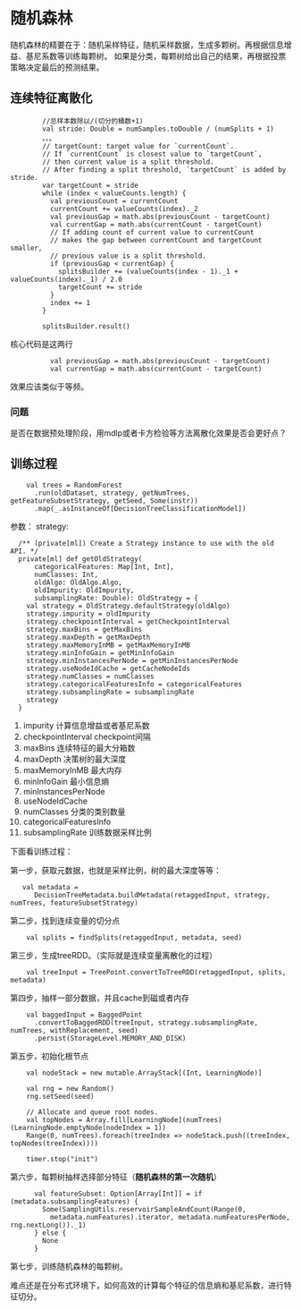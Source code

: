 # 随机森林
随机森林的精要在于：随机采样特征，随机采样数据，生成多颗树。再根据信息增益、基尼系数等训练每颗树。
如果是分类，每颗树给出自己的结果，再根据投票策略决定最后的预测结果。

## 连续特征离散化
```
        //总样本数除以/(切分的桶数+1)
        val stride: Double = numSamples.toDouble / (numSplits + 1)
        。。。
        // targetCount: target value for `currentCount`.
        // If `currentCount` is closest value to `targetCount`,
        // then current value is a split threshold.
        // After finding a split threshold, `targetCount` is added by stride.
        var targetCount = stride
        while (index < valueCounts.length) {
          val previousCount = currentCount
          currentCount += valueCounts(index)._2
          val previousGap = math.abs(previousCount - targetCount)
          val currentGap = math.abs(currentCount - targetCount)
          // If adding count of current value to currentCount
          // makes the gap between currentCount and targetCount smaller,
          // previous value is a split threshold.
          if (previousGap < currentGap) {
            splitsBuilder += (valueCounts(index - 1)._1 + valueCounts(index)._1) / 2.0
            targetCount += stride
          }
          index += 1
        }

        splitsBuilder.result()

```

核心代码是这两行
```
          val previousGap = math.abs(previousCount - targetCount)
          val currentGap = math.abs(currentCount - targetCount)
```

效果应该类似于等频。

### 问题
是否在数据预处理阶段，用mdlp或者卡方检验等方法离散化效果是否会更好点？

## 训练过程

```
    val trees = RandomForest
      .run(oldDataset, strategy, getNumTrees, getFeatureSubsetStrategy, getSeed, Some(instr))
      .map(_.asInstanceOf[DecisionTreeClassificationModel])
```

参数：
strategy:
```
  /** (private[ml]) Create a Strategy instance to use with the old API. */
  private[ml] def getOldStrategy(
      categoricalFeatures: Map[Int, Int],
      numClasses: Int,
      oldAlgo: OldAlgo.Algo,
      oldImpurity: OldImpurity,
      subsamplingRate: Double): OldStrategy = {
    val strategy = OldStrategy.defaultStrategy(oldAlgo)
    strategy.impurity = oldImpurity
    strategy.checkpointInterval = getCheckpointInterval
    strategy.maxBins = getMaxBins
    strategy.maxDepth = getMaxDepth
    strategy.maxMemoryInMB = getMaxMemoryInMB
    strategy.minInfoGain = getMinInfoGain
    strategy.minInstancesPerNode = getMinInstancesPerNode
    strategy.useNodeIdCache = getCacheNodeIds
    strategy.numClasses = numClasses
    strategy.categoricalFeaturesInfo = categoricalFeatures
    strategy.subsamplingRate = subsamplingRate
    strategy
  }
```

1. impurity 计算信息增益或者基尼系数
2. checkpointInterval checkpoint间隔
3. maxBins 连续特征的最大分箱数
4. maxDepth 决策树的最大深度
5. maxMemoryInMB 最大内存
6. minInfoGain 最小信息熵
7. minInstancesPerNode
8. useNodeIdCache
9. numClasses 分类的类别数量
10. categoricalFeaturesInfo
11. subsamplingRate 训练数据采样比例

下面看训练过程：

第一步，获取元数据，也就是采样比例，树的最大深度等等：
```
   val metadata =
      DecisionTreeMetadata.buildMetadata(retaggedInput, strategy, numTrees, featureSubsetStrategy)
```

第二步，找到连续变量的切分点

```
    val splits = findSplits(retaggedInput, metadata, seed)

```

第三步，生成treeRDD。（实际就是连续变量离散化的过程）
```
    val treeInput = TreePoint.convertToTreeRDD(retaggedInput, splits, metadata)

```

第四步，抽样一部分数据，并且cache到磁或者内存
```
    val baggedInput = BaggedPoint
      .convertToBaggedRDD(treeInput, strategy.subsamplingRate, numTrees, withReplacement, seed)
      .persist(StorageLevel.MEMORY_AND_DISK)
```

第五步，初始化根节点
```
    val nodeStack = new mutable.ArrayStack[(Int, LearningNode)]

    val rng = new Random()
    rng.setSeed(seed)

    // Allocate and queue root nodes.
    val topNodes = Array.fill[LearningNode](numTrees)(LearningNode.emptyNode(nodeIndex = 1))
    Range(0, numTrees).foreach(treeIndex => nodeStack.push((treeIndex, topNodes(treeIndex))))

    timer.stop("init")
```

第六步，每颗树抽样选择部分特征（**随机森林的第一次随机**）
```
      val featureSubset: Option[Array[Int]] = if (metadata.subsamplingFeatures) {
        Some(SamplingUtils.reservoirSampleAndCount(Range(0,
          metadata.numFeatures).iterator, metadata.numFeaturesPerNode, rng.nextLong())._1)
      } else {
        None
      }
```

第七步，训练随机森林的每颗树。

难点还是在分布式环境下，如何高效的计算每个特征的信息熵和基尼系数，进行特征切分。




